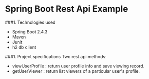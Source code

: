 Spring Boot Rest Api Example
===============================

###1. Technologies used
* Spring Boot 2.4.3
* Maven
* Junit
* h2 db client

###1. Project specifications
Two rest api methods:
* viewUserProfile : return user profile info and save viewing record.
* getUserViewer : return list viewers of a particular user's profile.
